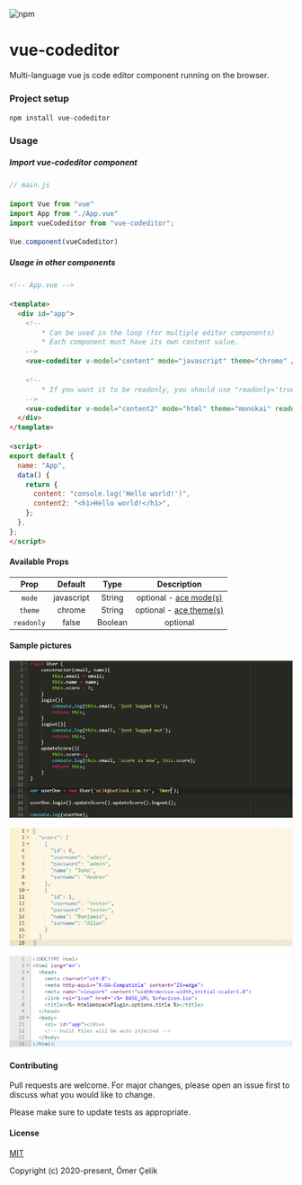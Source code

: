 ![npm](https://img.shields.io/npm/v/vue-codeditor)

# vue-codeditor

Multi-language vue js code editor component running on the browser.

### Project setup
```
npm install vue-codeditor
```

### Usage
##### Import vue-codeditor component
```javascript
// main.js

import Vue from "vue"
import App from "./App.vue"
import vueCodeditor from "vue-codeditor";

Vue.component(vueCodeditor)
```
##### Usage in other components
```html
<!-- App.vue -->

<template>
  <div id="app">
    <!-- 
        * Can be used in the loop (for multiple editor components)
        * Each component must have its own content value.
    -->
    <vue-codeditor v-model="content" mode="javascript" theme="chrome" />

    <!-- 
        * If you want it to be readonly, you should use "readonly='true'" directly!
    -->
    <vue-codeditor v-model="content2" mode="html" theme="monokai" readonly="true"/>
  </div>
</template>

<script>
export default {
  name: "App",
  data() {
    return {
      content: "console.log('Hello world!')",
      content2: "<h1>Hello world!</h1>",
    };
  },
};
</script>
```
#### Available Props

| Prop| Default | Type | Description |
| :---: | :---: | :---: | :---:|
| ```mode``` | javascript | String | optional - [ace mode(s)](https://github.com/ajaxorg/ace/tree/master/lib/ace/mode) |
| ```theme``` | chrome | String | optional - [ace theme(s)](https://github.com/ajaxorg/ace/tree/master/lib/ace/theme) |
| ```readonly``` | false | Boolean | optional |

#### Sample pictures

![codedit_1](images/codedit_1.PNG)

![codedit_2](images/codedit_2.PNG)

![codedit_3](images/codedit_3.PNG)


#### Contributing
Pull requests are welcome. For major changes, please open an issue first to discuss what you would like to change.

Please make sure to update tests as appropriate.

#### License
[MIT](https://choosealicense.com/licenses/mit/)

Copyright (c) 2020-present, Ömer Çelik 